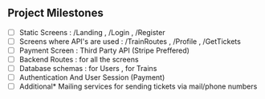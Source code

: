 ## Project Milestones

- [ ] Static Screens : /Landing , /Login , /Register
- [ ] Screens where API's are used : /TrainRoutes , /Profile ,  /GetTickets
- [ ] Payment Screen : Third Party API (Stripe Preffered)
- [ ] Backend Routes : for all the screens
- [ ] Database schemas : for Users , for Trains
- [ ] Authentication And User Session (Payment)
- [ ] Additional* Mailing services for sending tickets via mail/phone numbers
